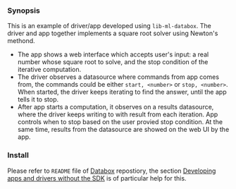 ### Synopsis
This is an example of driver/app developed using `lib-ml-databox`.
The driver and app together implements a square root solver using Newton's methond.

+ The app shows a web interface which accepts user's input:
a real number whose square root to solve,
and the stop condition of the iterative computation.
+ The driver observes a datasource where commands from app comes from,
the commands could be either `start, <number>` or `stop, <number>`.
When started, the driver keeps iterating to find the answer, until the app tells it to stop.
+ After app starts a computation, it observes on a results datasource, where the driver
keeps writing to with result from each iteration.
App controls when to stop based on the user provied stop condition.
At the same time, results from the datasource are showed on the web UI by the app.

### Install
Please refer to `README` file of [Databox](https://github.com/me-box/databox) repostiory,
the section [Developing apps and drivers without the SDK](https://github.com/me-box/databox#developing-apps-and-drivers-without-the-sdk) is of particular help for this.
